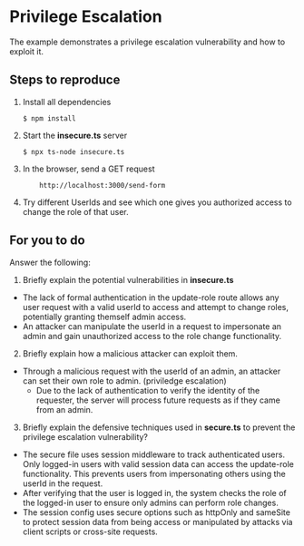 # Privilege Escalation

The example demonstrates a privilege escalation vulnerability and how to exploit it.

## Steps to reproduce

1. Install all dependencies

    `$ npm install`

2. Start the **insecure.ts** server

    `$ npx ts-node insecure.ts`

3. In the browser, send a GET request

    ```
        http://localhost:3000/send-form
    ```

4. Try different UserIds and see which one gives you authorized access to change the role of that user.

## For you to do

Answer the following:

1. Briefly explain the potential vulnerabilities in **insecure.ts**
- The lack of formal authentication in the update-role route allows any user request with a valid userId
to access and attempt to change roles, potentially granting themself admin access.
- An attacker can manipulate the userId in a request to impersonate an admin and gain unauthorized access to the role change functionality.
2. Briefly explain how a malicious attacker can exploit them.
- Through a malicious request with the userId of an admin, an attacker can set their own role to admin. (priviledge escalation)
    - Due to the lack of authentication to verify the identity of the requester, the server will process future requests
as if they came from an admin.
3. Briefly explain the defensive techniques used in **secure.ts** to prevent the privilege escalation vulnerability?
- The secure file uses session middleware to track authenticated users. Only logged-in users with valid session data can
access the update-role functionality. This prevents users from impersonating others using the userId in the request.
- After verifying that the user is logged in, the system checks the role of the logged-in user to ensure only admins
can perform role changes.
- The session config uses secure options such as httpOnly and sameSite to protect session data from being access or manipulated
by attacks via client scripts or cross-site requests.